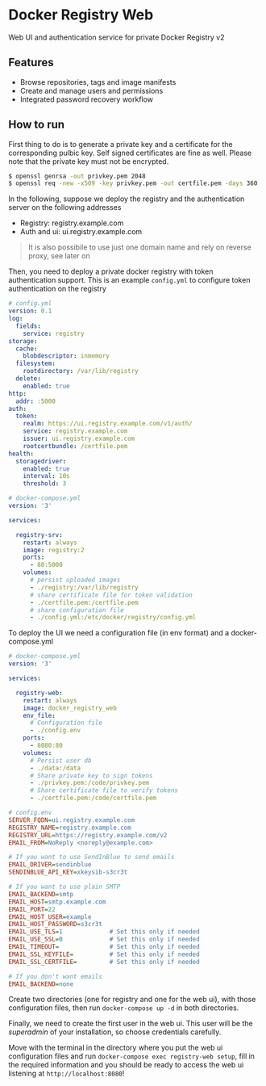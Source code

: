 # Docker Registry Web

Web UI and authentication service for private Docker Registry v2

## Features

- Browse repositories, tags and image manifests
- Create and manage users and permissions
- Integrated password recovery workflow

## How to run

First thing to do is to generate a private key and a certificate for the corresponding pulbic key. Self signed certificates are fine as well. Please note that the private key must not be encrypted.

```sh
$ openssl genrsa -out privkey.pem 2048
$ openssl req -new -x509 -key privkey.pem -out certfile.pem -days 360
```

In the following, suppose we deploy the registry and the authentication server on the following addresses

- Registry: registry.example.com
- Auth and ui: ui.registry.example.com

> It is also possibile to use just one domain name and rely on reverse proxy, see later on

Then, you need to deploy a private docker registry with token authentication support. This is an example `config.yml` to configure token authentication on the registry

```yml
# config.yml
version: 0.1
log:
  fields:
    service: registry
storage:
  cache:
    blobdescriptor: inmemory
  filesystem:
    rootdirectory: /var/lib/registry
  delete:
    enabled: true
http:
  addr: :5000
auth:
  token:
    realm: https://ui.registry.example.com/v1/auth/
    service: registry.example.com
    issuer: ui.registry.example.com
    rootcertbundle: /certfile.pem
health:
  storagedriver:
    enabled: true
    interval: 10s
    threshold: 3
```

```yml
# docker-compose.yml
version: '3'

services:

  registry-srv:
    restart: always
    image: registry:2
    ports:
      - 80:5000
    volumes:
      # persist uploaded images
      - ./registry:/var/lib/registry
      # share certificate file for token validation
      - ./certfile.pem:/certfile.pem
      # share configuration file
      - ./config.yml:/etc/docker/registry/config.yml

```

To deploy the UI we need a configuration file (in env format) and a docker-compose.yml

```yml
# docker-compose.yml
version: '3'

services:

  registry-web:
    restart: always
    image: docker_registry_web
    env_file:
      # Configuration file
      - ./config.env
    ports:
      - 8080:80
    volumes:
      # Persist user db
      - ./data:/data
      # Share private key to sign tokens
      - ./privkey.pem:/code/privkey.pem
      # Share certificate file to verify tokens
      - ./certfile.pem:/code/certfile.pem
```

```ini
# config.env
SERVER_FQDN=ui.registry.example.com
REGISTRY_NAME=registry.example.com
REGISTRY_URL=https://registry.example.com/v2
EMAIL_FROM=NoReply <noreply@example.com>

# If you want to use SendInBlue to send emails
EMAIL_DRIVER=sendinblue
SENDINBLUE_API_KEY=xkeysib-s3cr3t

# If you want to use plain SMTP
EMAIL_BACKEND=smtp
EMAIL_HOST=smtp.example.com
EMAIL_PORT=22
EMAIL_HOST_USER=example
EMAIL_HOST_PASSWORD=s3cr3t
EMAIL_USE_TLS=1             # Set this only if needed
EMAIL_USE_SSL=0             # Set this only if needed
EMAIL_TIMEOUT=              # Set this only if needed
EMAIL_SSL_KEYFILE=          # Set this only if needed
EMAIL_SSL_CERTFILE=         # Set this only if needed

# If you don't want emails
EMAIL_BACKEND=none
```

Create two directories (one for registry and one for the web ui), with those configuration files, then run `docker-compose up -d` in both directories.

Finally, we need to create the first user in the web ui. This user will be the *superadmin* of your installation, so choose credentials carefully.

Move with the terminal in the directory where you put the web ui configuration files and run `docker-compose exec registry-web setup`, fill in the required information and you should be ready to access the web ui listening at `http://localhost:8080`! 
